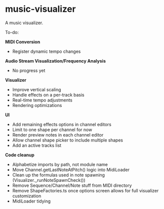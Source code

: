 # music-visualizer
A music visualizer.

To-do:

**MIDI Conversion**
* Register dynamic tempo changes

**Audio Stream Visualization/Frequency Analysis**
* No progress yet

**Visualizer**
* Improve vertical scaling
* Handle effects on a per-track basis
* Real-time tempo adjustments
* Rendering optimizations

**UI**
* Add remaining effects options in channel editors
* Limit to one shape per channel for now
* Render preview notes in each channel editor
* Allow channel shape picker to include multiple shapes
* Add an active tracks list

**Code cleanup**
* Alphabetize imports by path, not module name
* Move Channel.getLastNoteAtPitch() logic into MidiLoader
* Clean up the formulas used in note spawning (Visualizer._runNoteSpawnCheck())
* Remove Sequence/Channel/Note stuff from MIDI directory
* Remove ShapeFactories.ts once options screen allows for full visualizer customization
* MidiLoader tidying